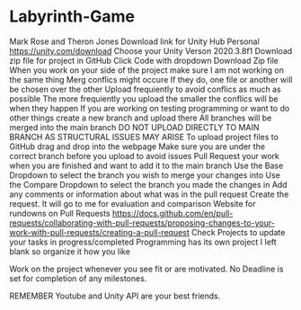 # Labyrinth-Game
Mark Rose and Theron Jones 
Download link for Unity Hub Personal https://unity.com/download
Choose your Unity Verson 2020.3.8f1
Download zip file for project in GitHub 
  Click Code with dropdown
  Download Zip file
When you work on your side of the project make sure I am not working on the same thing
  Merg conflics might occure
    If they do, one file or another will be chosen over the other
  Upload frequiently to avoid conflics as much as possible
    The more frequiently you upload the smaller the conflics will be when they happen
  If you are working on testing programming or want to do other things create a new branch and upload there
    All branches will be merged into the main branch
      DO NOT UPLOAD DIRECTLY TO MAIN BRANCH AS STRUCTURAL ISSUES MAY ARISE
To upload project files to GitHub drag and drop into the webpage
  Make sure you are under the correct branch before you upload to avoid issues
Pull Request your work when you are finished and want to add it to the main branch
  Use the Base Dropdown to select the branch you wish to merge your changes into
  Use the Compare Dropdown to select the branch you made the changes in
  Add any comments or information about what was in the pull request
  Create the request. It will go to me for evaluation and comparison
  Website for rundowns on Pull Requests 
  https://docs.github.com/en/pull-requests/collaborating-with-pull-requests/proposing-changes-to-your-work-with-pull-requests/creating-a-pull-request
Check Projects to update your tasks in progress/completed
  Programming has its own project I left blank so organize it how you like

Work on the project whenever you see fit or are motivated. No Deadline is set for completion of any milestones.

REMEMBER
  Youtube and Unity API are your best friends.

